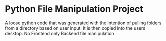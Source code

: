 # Python File Manipulation Project

A loose python code that was generated with the intention of pulling folders from a directory based on user input. It is then copied into the users desktop. No Frontend only Backend file manipulation
